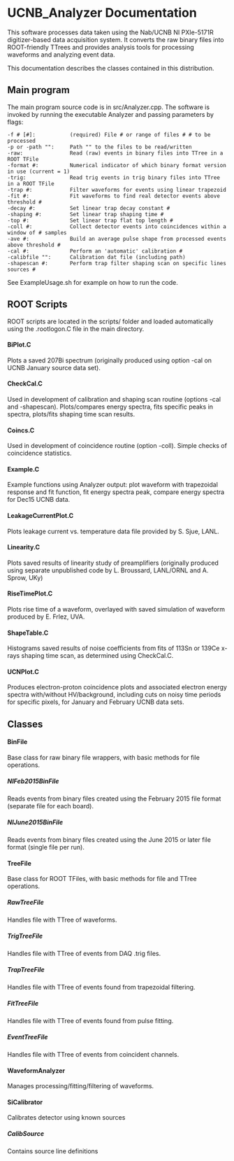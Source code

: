 UCNB_Analyzer Documentation
===========================

This software processes data taken using the Nab/UCNB NI PXIe-5171R digitizer-based data acquisition system.  It converts the raw binary files into ROOT-friendly TTrees and provides analysis tools for processing waveforms and analyzing event data.

This documentation describes the classes contained in this distribution.

Main program
------------

The main program source code is in src/Analyzer.cpp.  The software is invoked by running the executable Analyzer and passing parameters by flags:

```
-f # [#]:   		(required) File # or range of files # # to be processed
-p or -path "":		Path "" to the files to be read/written
-raw:       		Read (raw) events in binary files into TTree in a ROOT TFile
-format #:  		Numerical indicator of which binary format version in use (current = 1)
-trig:    			Read trig events in trig binary files into TTree in a ROOT TFile
-trap #:    		Filter waveforms for events using linear trapezoid
-fit #:     		Fit waveforms to find real detector events above threshold #
-decay #:   		Set linear trap decay constant #
-shaping #: 		Set linear trap shaping time #
-top #:     		Set linear trap flat top length #
-coll #:    		Collect detector events into coincidences within a window of # samples
-ave #:     		Build an average pulse shape from processed events above threshold #
-cal #:     		Perform an 'automatic' calibration #
-calibfile "":		Calibration dat file (including path)
-shapescan #:		Perform trap filter shaping scan on specific lines sources #
```

See ExampleUsage.sh for example on how to run the code.

ROOT Scripts
------------

ROOT scripts are located in the scripts/ folder and loaded automatically using the .rootlogon.C file in the main directory.

#### BiPlot.C

Plots a saved 207Bi spectrum (originally produced using option -cal on UCNB January source data set).

#### CheckCal.C

Used in development of calibration and shaping scan routine (options -cal and -shapescan).  Plots/compares energy spectra, fits specific peaks in spectra, plots/fits shaping time scan results.

#### Coincs.C

Used in development of coincidence routine (option -coll).  Simple checks of coincidence statistics.

#### Example.C

Example functions using Analyzer output:  plot waveform with trapezoidal response and fit function, fit energy spectra peak, compare energy spectra for Dec15 UCNB data.

#### LeakageCurrentPlot.C

Plots leakage current vs. temperature data file provided by S. Sjue, LANL.

#### Linearity.C

Plots saved results of linearity study of preamplifiers (originally produced using separate unpublished code by L. Broussard, LANL/ORNL and A. Sprow, UKy)

#### RiseTimePlot.C

Plots rise time of a waveform, overlayed with saved simulation of waveform produced by E. Frlez, UVA.

#### ShapeTable.C

Histograms saved results of noise coefficients from fits of 113Sn or 139Ce x-rays shaping time scan, as determined using CheckCal.C.

#### UCNPlot.C

Produces electron-proton coincidence plots and associated electron energy spectra with/without HV/background, including cuts on noisy time periods for specific pixels, for January and February UCNB data sets.

Classes
------------

#### BinFile

Base class for raw binary file wrappers, with basic methods for file operations.

##### NIFeb2015BinFile

Reads events from binary files created using the February 2015 file format (separate file for each board).

##### NIJune2015BinFile

Reads events from binary files created using the June 2015 or later file format (single file per run).

#### TreeFile

Base class for ROOT TFiles, with basic methods for file and TTree operations.

##### RawTreeFile

Handles file with TTree of waveforms.

##### TrigTreeFile

Handles file with TTree of events from DAQ .trig files.

##### TrapTreeFile

Handles file with TTree of events found from trapezoidal filtering.

##### FitTreeFile

Handles file with TTree of events found from pulse fitting.

##### EventTreeFile

Handles file with TTree of events from coincident channels.

#### WaveformAnalyzer

Manages processing/fitting/filtering of waveforms.

#### SiCalibrator

Calibrates detector using known sources

##### CalibSource

Contains source line definitions